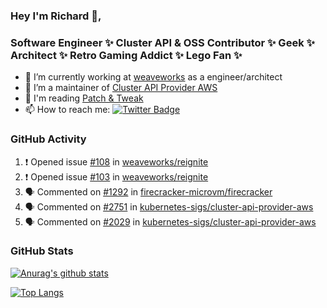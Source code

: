 ### Hey I'm Richard 👋, 

<h3 align="left">Software Engineer ✨ Cluster API & OSS Contributor ✨ Geek ✨ Architect ✨ Retro Gaming Addict ✨ Lego Fan ✨</h3>

- 🔭 I’m currently working at [weaveworks](https://github.com/weaveworks) as a engineer/architect
- 👯 I’m a maintainer of [Cluster API Provider AWS](https://github.com/kubernetes-sigs/cluster-api-provider-aws)
- 💬 I'm reading [Patch & Tweak](https://bjooks.com/products/patch-tweak-exploring-modular-synthesis)
- 📫 How to reach me: [![Twitter Badge](https://img.shields.io/badge/-@fruit_case-00acee?style=flat&logo=Twitter&logoColor=white)](https://twitter.com/intent/follow?screen_name=fruit_case "Follow on Twitter")

### GitHub Activity 

<!--START_SECTION:activity-->
1. ❗️ Opened issue [#108](https://github.com/weaveworks/reignite/issues/108) in [weaveworks/reignite](https://github.com/weaveworks/reignite)
2. ❗️ Opened issue [#103](https://github.com/weaveworks/reignite/issues/103) in [weaveworks/reignite](https://github.com/weaveworks/reignite)
3. 🗣 Commented on [#1292](https://github.com/firecracker-microvm/firecracker/issues/1292) in [firecracker-microvm/firecracker](https://github.com/firecracker-microvm/firecracker)
4. 🗣 Commented on [#2751](https://github.com/kubernetes-sigs/cluster-api-provider-aws/issues/2751) in [kubernetes-sigs/cluster-api-provider-aws](https://github.com/kubernetes-sigs/cluster-api-provider-aws)
5. 🗣 Commented on [#2029](https://github.com/kubernetes-sigs/cluster-api-provider-aws/issues/2029) in [kubernetes-sigs/cluster-api-provider-aws](https://github.com/kubernetes-sigs/cluster-api-provider-aws)
<!--END_SECTION:activity-->

### GitHub Stats

[![Anurag's github stats](https://github-readme-stats.vercel.app/api?username=richardcase&count_private=true&show_icons=true)](https://github.com/anuraghazra/github-readme-stats)

[![Top Langs](https://github-readme-stats.vercel.app/api/top-langs/?username=richardcase&hide=html&layout=compact)](https://github.com/anuraghazra/github-readme-stats)
